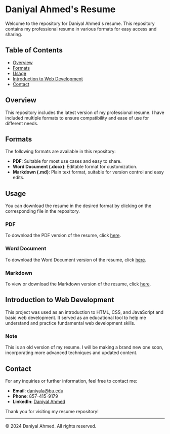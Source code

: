 # Daniyal Ahmed's Resume

Welcome to the repository for Daniyal Ahmed's resume. This repository contains my professional resume in various formats for easy access and sharing.

## Table of Contents

- [Overview](#overview)
- [Formats](#formats)
- [Usage](#usage)
- [Introduction to Web Development](#introduction-to-web-development)
- [Contact](#contact)

## Overview

This repository includes the latest version of my professional resume. I have included multiple formats to ensure compatibility and ease of use for different needs.

## Formats

The following formats are available in this repository:

- **PDF**: Suitable for most use cases and easy to share.
- **Word Document (.docx)**: Editable format for customization.
- **Markdown (.md)**: Plain text format, suitable for version control and easy edits.

## Usage

You can download the resume in the desired format by clicking on the corresponding file in the repository.

### PDF

To download the PDF version of the resume, click [here](./Daniyal_Ahmed_Resume.pdf).

### Word Document

To download the Word Document version of the resume, click [here](./Daniyal_Ahmed_Resume.docx).

### Markdown

To view or download the Markdown version of the resume, click [here](./Daniyal_Ahmed_Resume.md).

## Introduction to Web Development

This project was used as an introduction to HTML, CSS, and JavaScript and basic web development. It served as an educational tool to help me understand and practice fundamental web development skills.

### Note
This is an old version of my resume. I will be making a brand new one soon, incorporating more advanced techniques and updated content.

## Contact

For any inquiries or further information, feel free to contact me:

- **Email**: [daniyala@bu.edu](mailto:daniyala@bu.edu)
- **Phone**: 857-415-9179
- **LinkedIn**: [Daniyal Ahmed](https://www.linkedin.com/in/daniyal-ahmed-123456789/)

Thank you for visiting my resume repository!

---

© 2024 Daniyal Ahmed. All rights reserved.
